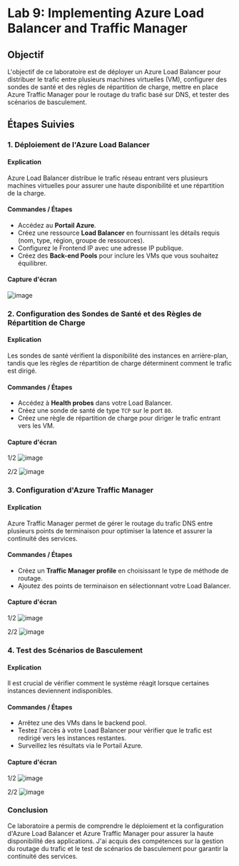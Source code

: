 # Lab 9: Implementing Azure Load Balancer and Traffic Manager

## Objectif
L'objectif de ce laboratoire est de déployer un Azure Load Balancer pour distribuer le trafic entre plusieurs machines virtuelles (VM), configurer des sondes de santé et des règles de répartition de charge, mettre en place Azure Traffic Manager pour le routage du trafic basé sur DNS, et tester des scénarios de basculement.

## Étapes Suivies

### 1. Déploiement de l'Azure Load Balancer

#### Explication
Azure Load Balancer distribue le trafic réseau entrant vers plusieurs machines virtuelles pour assurer une haute disponibilité et une répartition de la charge.

#### Commandes / Étapes
- Accédez au **Portail Azure**.
- Créez une ressource **Load Balancer** en fournissant les détails requis (nom, type, région, groupe de ressources).
- Configurez le Frontend IP avec une adresse IP publique.
- Créez des **Back-end Pools** pour inclure les VMs que vous souhaitez équilibrer.

#### Capture d'écran
![image](https://github.com/user-attachments/assets/db9452dd-c254-4be5-89b3-82e1be673850)


### 2. Configuration des Sondes de Santé et des Règles de Répartition de Charge

#### Explication
Les sondes de santé vérifient la disponibilité des instances en arrière-plan, tandis que les règles de répartition de charge déterminent comment le trafic est dirigé.

#### Commandes / Étapes
- Accédez à **Health probes** dans votre Load Balancer.
- Créez une sonde de santé de type `TCP` sur le port `80`.
- Créez une règle de répartition de charge pour diriger le trafic entrant vers les VM.

#### Capture d'écran
1/2
![image](https://github.com/user-attachments/assets/a10aa2ee-93af-4417-ab25-b4ccd044c627)


2/2
![image](https://github.com/user-attachments/assets/a0adb00f-3819-47c2-8742-eb7038ab1b86)



### 3. Configuration d'Azure Traffic Manager

#### Explication
Azure Traffic Manager permet de gérer le routage du trafic DNS entre plusieurs points de terminaison pour optimiser la latence et assurer la continuité des services.

#### Commandes / Étapes
- Créez un **Traffic Manager profile** en choisissant le type de méthode de routage.
- Ajoutez des points de terminaison en sélectionnant votre Load Balancer.

#### Capture d'écran
1/2
![image](https://github.com/user-attachments/assets/98d152c3-98cb-4e58-a3dc-f93f9680573e)

2/2
![image](https://github.com/user-attachments/assets/60743a2a-0a40-4f21-9a07-bd212883c977)


### 4. Test des Scénarios de Basculement

#### Explication
Il est crucial de vérifier comment le système réagit lorsque certaines instances deviennent indisponibles.

#### Commandes / Étapes
- Arrêtez une des VMs dans le backend pool.
- Testez l'accès à votre Load Balancer pour vérifier que le trafic est redirigé vers les instances restantes.
- Surveillez les résultats via le Portail Azure.

#### Capture d'écran
1/2
![image](https://github.com/user-attachments/assets/a584dfad-70c4-4c6d-b1a2-1536820360c0)

2/2
![image](https://github.com/user-attachments/assets/8dc263fd-942b-4a1a-93ca-1dbbb4453f4a)


### Conclusion
Ce laboratoire a permis de comprendre le déploiement et la configuration d'Azure Load Balancer et Azure Traffic Manager pour assurer la haute disponibilité des applications. J'ai acquis des compétences sur la gestion du routage du trafic et le test de scénarios de basculement pour garantir la continuité des services.
